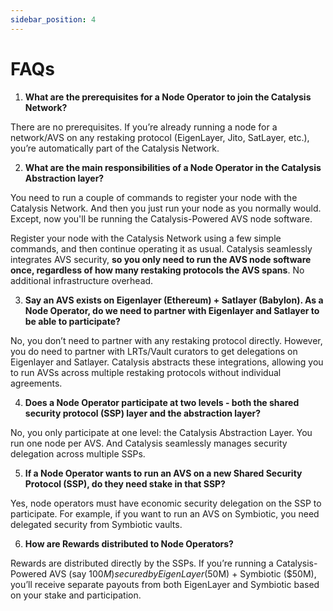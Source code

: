 ```yaml
---
sidebar_position: 4
---
```


# FAQs

1. **What are the prerequisites for a Node Operator to join the Catalysis Network?**

There are no prerequisites. If you’re already running a node for a network/AVS on any restaking protocol (EigenLayer, Jito, SatLayer, etc.), you’re automatically part of the Catalysis Network.

2. **What are the main responsibilities of a Node Operator in the Catalysis Abstraction layer?**

You need to run a couple of commands to register your node with the Catalysis Network. And then you just run your node as you normally would. Except, now you'll be running the Catalysis-Powered AVS node software.

Register your node with the Catalysis Network using a few simple commands, and then continue operating it as usual. Catalysis seamlessly integrates AVS security, **so you only need to run the AVS node software once, regardless of how many restaking protocols the AVS spans**. No additional infrastructure overhead.

3. **Say an AVS exists on Eigenlayer (Ethereum) + Satlayer (Babylon). As a Node Operator, do we need to partner with Eigenlayer and Satlayer to be able to participate?**

No, you don’t need to partner with any restaking protocol directly. However, you do need to partner with LRTs/Vault curators to get delegations on Eigenlayer and Satlayer. Catalysis abstracts these integrations, allowing you to run AVSs across multiple restaking protocols without individual agreements.

4. **Does a Node Operator participate at two levels - both the shared security protocol (SSP) layer and the abstraction layer?**

No, you only participate at one level: the Catalysis Abstraction Layer. You run one node per AVS. And Catalysis seamlessly manages security delegation across multiple SSPs.

5. **If a Node Operator wants to run an AVS on a new Shared Security Protocol (SSP), do they need stake in that SSP?**

Yes, node operators must have economic security delegation on the SSP to participate. For example, if you want to run an AVS on Symbiotic, you need delegated security from Symbiotic vaults.

6. **How are Rewards distributed to Node Operators?**

Rewards are distributed directly by the SSPs. If you’re running a Catalysis-Powered AVS (say $100M) secured by EigenLayer ($50M) + Symbiotic ($50M), you’ll receive separate payouts from both EigenLayer and Symbiotic based on your stake and participation.
